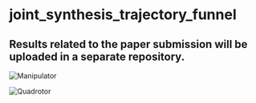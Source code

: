 # joint_synthesis_trajectory_funnel

## Results related to the paper submission will be uploaded in a separate repository.

![Manipulator](./data_image/point_tracking_multiphase.gif)

![Quadrotor](./data_image/SO3_quadrotor.gif)